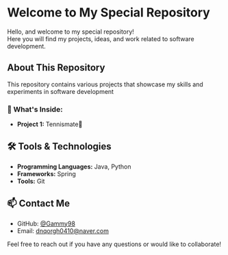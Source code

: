 # Welcome to My Special Repository

Hello, and welcome to my special repository!  
Here you will find my projects, ideas, and work related to software development.

## About This Repository
This repository contains various projects that showcase my skills and experiments in software development

### 🚀 What's Inside:
- **Project 1:** Tennismate🎾


## 🛠️ Tools & Technologies
- **Programming Languages:** Java, Python
- **Frameworks:** Spring
- **Tools:** Git

## 📫 Contact Me
- GitHub: [@Gammy98](https://github.com/Gammy98)
- Email: dnqorgh0410@naver.com

Feel free to reach out if you have any questions or would like to collaborate!

